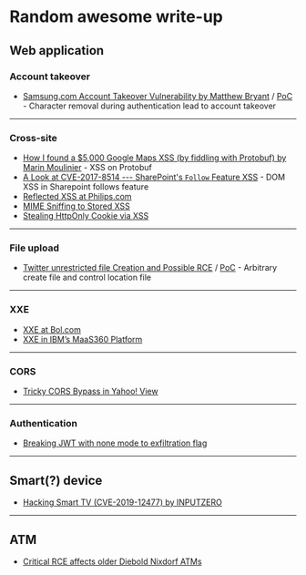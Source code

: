 # Random awesome write-up

## Web application
### Account takeover
- [Samsung.com Account Takeover Vulnerability by Matthew Bryant](https://thehackerblog.com/samsung-com-account-takeover-vulnerability-write-up/) / [PoC](https://www.youtube.com/watch?v=NWPRLb36hwU) - Character removal during authentication lead to account takeover

---

### Cross-site
- [How I found a $5,000 Google Maps XSS (by fiddling with Protobuf) by Marin Moulinier](https://medium.com/@marin_m/how-i-found-a-5-000-google-maps-xss-by-fiddling-with-protobuf-963ee0d9caff?fbclid=IwAR2ayy9fD9CS0nSGOHdMH1tJ64WXKZAHhtWI2HpKU1ppliU5VTApSUEn1B0) - XSS on Protobuf
- [A Look at CVE-2017-8514 --- SharePoint's `Follow` Feature XSS](https://respectxss.blogspot.com/2017/06/a-look-at-cve-2017-8514-sharepoints.html) - DOM XSS in Sharepoint follows feature
- [Reflected XSS at Philips.com](https://medium.com/@jonathanbouman/reflected-xss-at-philips-com-e48bf8f9cd3c)
- [MIME Sniffing to Stored XSS](https://anotherhackerblog.com/exploiting-file-uploads-pt1/?fbclid=IwAR3Tl0g1czGuqjTGEh9VorJMyVyMBFOpS-BVO9wogGsZUQVLGE0MjCVOjpw)
- [Stealing HttpOnly Cookie via XSS](https://medium.com/@yassergersy/xss-to-session-hijack-6039e11e6a81)

---

### File upload
- [Twitter unrestricted file Creation and Possible RCE](https://hackerone.com/reports/191884) / [PoC](https://www.youtube.com/watch?v=OPlexp-1XxU) -
Arbitrary create file and control location file

---

### XXE
- [XXE at Bol.com](https://medium.com/@jonathanbouman/xxe-at-bol-com-7d331186de54)
- [XXE in IBM’s MaaS360 Platform](https://blog.netspi.com/xxe-in-ibms-maas360-platform/)

---

### CORS
- [Tricky CORS Bypass in Yahoo! View](https://www.corben.io/tricky-CORS/)

---

### Authentication
- [Breaking JWT with none mode to exfiltration flag](https://medium.com/@amalmurali47/h1-702-ctf-web-challenge-write-up-53de31b2ddce)

---

## Smart(?) device
- [Hacking Smart TV (CVE-2019-12477) by INPUTZERO](https://www.inputzero.io/2019/06/hacking-smart-tv.html?fbclid=IwAR3di_tJTjpBeTcffRoHHvMx0MJn3SmPiKz4obF6SBQk1lHwmIEUnvFr-qg)

---

## ATM
- [Critical RCE affects older Diebold Nixdorf ATMs](https://medium.com/nightst0rm/t%E1%BA%A3n-m%E1%BA%A1n-v%E1%BB%81-l%E1%BB%97-h%E1%BB%95ng-trong-atm-diebold-f1040a70f2c9)
